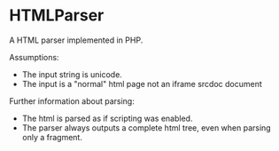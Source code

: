 # HTMLParser
A HTML parser implemented in PHP.

Assumptions:
- The input string is unicode.
- The input is a "normal" html page not an iframe srcdoc document

Further information about parsing:
- The html is parsed as if scripting was enabled.
- The parser always outputs a complete html tree, even when parsing only a fragment.
